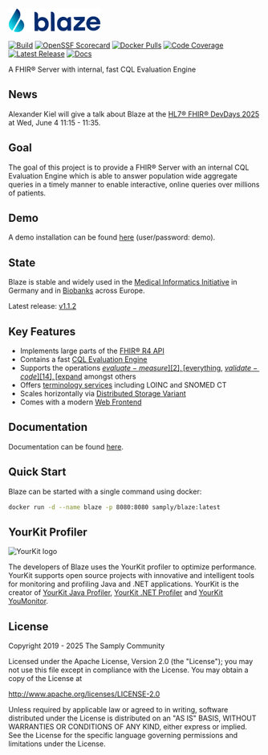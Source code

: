 <img src="docs/public/blaze-logo.svg" alt="Blaze" height="48">

[![Build](https://github.com/samply/blaze/actions/workflows/build.yml/badge.svg)](https://github.com/samply/blaze/actions/workflows/build.yml)
[![OpenSSF Scorecard](https://api.scorecard.dev/projects/github.com/samply/blaze/badge)](https://scorecard.dev/viewer/?uri=github.com/samply/blaze)
[![Docker Pulls](https://img.shields.io/docker/pulls/samply/blaze.svg)](https://hub.docker.com/r/samply/blaze/)
[![Code Coverage](https://codecov.io/gh/samply/blaze/branch/develop/graph/badge.svg)](https://codecov.io/gh/samply/blaze)
[![Latest Release](https://img.shields.io/github/v/release/samply/blaze?color=1874a7)][5]
[![Docs](https://img.shields.io/badge/Docs-blue.svg)](https://samply.github.io/blaze)

A FHIR® Server with internal, fast CQL Evaluation Engine

## News

Alexander Kiel will give a talk about Blaze at the [HL7® FHIR® DevDays 2025](https://www.devdays.com/program-2025) at Wed, June 4 11:15 - 11:35. 

## Goal

The goal of this project is to provide a FHIR® Server with an internal CQL Evaluation Engine which is able to answer population wide aggregate queries in a timely manner to enable interactive, online queries over millions of patients.

## Demo

A demo installation can be found [here](https://blaze.life.uni-leipzig.de/fhir) (user/password: demo).

## State

Blaze is stable and widely used in the [Medical Informatics Initiative](https://www.medizininformatik-initiative.de) in Germany and in [Biobanks](https://www.bbmri-eric.eu) across Europe.

Latest release: [v1.1.2][5]

## Key Features

* Implements large parts of the [FHIR® R4 API][1]
* Contains a fast [CQL Evaluation Engine][17]
* Supports the operations [$evaluate-measure][2], [$everything][13], [$validate-code][14], [$expand][15] amongst others
* Offers [terminology services][16] including LOINC and SNOMED CT
* Scales horizontally via [Distributed Storage Variant][18]
* Comes with a modern [Web Frontend][19]

## Documentation

Documentation can be found [here](https://samply.github.io/blaze).

## Quick Start

Blaze can be started with a single command using docker:

```sh
docker run -d --name blaze -p 8080:8080 samply/blaze:latest
```

## YourKit Profiler

![YourKit logo](https://www.yourkit.com/images/yklogo.png)

The developers of Blaze uses the YourKit profiler to optimize performance. YourKit supports open source projects with innovative and intelligent tools for monitoring and profiling Java and .NET applications. YourKit is the creator of [YourKit Java Profiler][6], [YourKit .NET Profiler][7] and [YourKit YouMonitor][8].

## License

Copyright 2019 - 2025 The Samply Community

Licensed under the Apache License, Version 2.0 (the "License"); you may not use this file except in compliance with the License. You may obtain a copy of the License at

http://www.apache.org/licenses/LICENSE-2.0

Unless required by applicable law or agreed to in writing, software distributed under the License is distributed on an "AS IS" BASIS, WITHOUT WARRANTIES OR CONDITIONS OF ANY KIND, either express or implied. See the License for the specific language governing permissions and limitations under the License.

[1]: <https://samply.github.io/blaze/api.html>
[2]: <https://samply.github.io/blaze/api/operation/measure-evaluate-measure.html>
[3]: <https://cql.hl7.org/tests.html>
[4]: <https://alexanderkiel.gitbook.io/blaze/deployment>
[5]: <https://github.com/samply/blaze/releases/tag/v1.1.2>
[6]: <https://www.yourkit.com/java/profiler/>
[7]: <https://www.yourkit.com/.net/profiler/>
[8]: <https://www.yourkit.com/youmonitor/>
[9]: <https://github.com/facebook/rocksdb/wiki/Setup-Options-and-Basic-Tuning#block-cache-size>
[10]: <https://github.com/facebook/rocksdb/wiki/RocksDB-Basics#multi-threaded-compactions>
[12]: <https://touchstone.aegis.net/touchstone/conformance/history?suite=FHIR4-0-1-Basic-Server&supportedOnly=true&suiteType=HL7_FHIR_SERVER&ownedBy=ALL&ps=10&published=true&pPass=0&strSVersion=6&format=ALL>
[13]: <https://samply.github.io/blaze/api/operation/patient-everything.html>
[14]: <https://samply.github.io/blaze/api/operation/code-system-validate-code.html>
[15]: <https://samply.github.io/blaze/api/operation/value-set-expand.html>
[16]: <https://samply.github.io/blaze/terminology-service.html>
[17]: <https://samply.github.io/blaze/cql-queries.html>
[18]: <https://samply.github.io/blaze/deployment/distributed-backend.html>
[19]: <https://samply.github.io/blaze/frontend.html>
